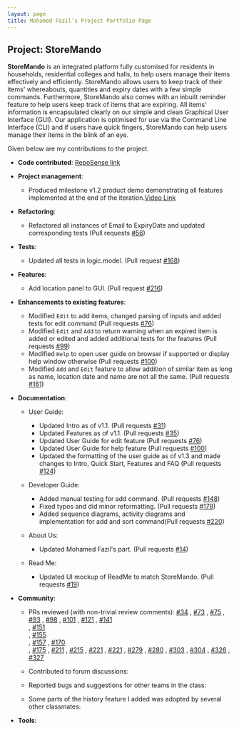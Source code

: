 ```yaml
---
layout: page
title: Mohamed Fazil's Project Portfolio Page
---
```


## Project: StoreMando

**StoreMando** is an integrated platform fully customised for residents in households, residential colleges and halls,
to help users manage their items effectively and efficiently. StoreMando allows users to keep track of their items'
whereabouts, quantities and expiry dates with a few simple commands. Furthermore, StoreMando also comes with an inbuilt
reminder feature to help users keep track of items that are expiring. All items' information is encapsulated clearly on
our simple and clean Graphical User Interface (GUI). Our application is optimised for use via the Command Line
Interface (CLI) and if users have quick fingers, StoreMando can help users manage their items in the blink of an eye.

Given below are my contributions to the project.

* **Code
  contributed**: [RepoSense link](https://nus-cs2103-ay2021s2.github.io/tp-dashboard/?search=&sort=groupTitle&sortWithin=title&since=2021-02-19&timeframe=commit&mergegroup=&groupSelect=groupByRepos&breakdown=false&tabOpen=true&tabType=authorship&zFR=false&tabAuthor=Md-Fazil&tabRepo=AY2021S2-CS2103T-W10-2%2Ftp%5Bmaster%5D&authorshipIsMergeGroup=false&authorshipFileTypes=docs~functional-code~test-code&authorshipIsBinaryFileTypeChecked=false)

* **Project management**:
    * Produced milestone v1.2 product demo demonstrating all features implemented at the end of the iteration.[Video Link](https://youtu.be/CYhKT7_DR_k)


* **Refactoring**:
    * Refactored all instances of Email to ExpiryDate and updated corresponding tests (Pull requests [\#56](https://github.com/AY2021S2-CS2103T-W10-2/tp/pull/56))

* **Tests**:
    * Updated all tests in logic.model. (Pull request [\#168](https://github.com/AY2021S2-CS2103T-W10-2/tp/pull/168))

* **Features**: 
    * Add location panel to GUI. (Pull request [\#216](https://github.com/AY2021S2-CS2103T-W10-2/tp/pull/216))  
  
* **Enhancements to existing features**:
    * Modified `Edit` to add items, changed parsing of inputs and added tests for edit command (Pull requests [\#76](https://github.com/AY2021S2-CS2103T-W10-2/tp/pull/76))
    * Modified `Edit` and `Add` to return warning when an expired item is added or edited and added additional tests for the features (Pull requests [\#99](https://github.com/AY2021S2-CS2103T-W10-2/tp/pull/99))
    * Modified `Help` to open user guide on browser if supported or display help window otherwise (Pull requests [\#100](https://github.com/AY2021S2-CS2103T-W10-2/tp/pull/100))
    * Modified `Add` and `Edit` feature to allow addition of similar item as long as name, location date and name are not all the same. (Pull requests [\#161](https://github.com/AY2021S2-CS2103T-W10-2/tp/pull/161))

* **Documentation**:
    * User Guide:
        * Updated Intro as of v1.1. (Pull requests [\#31](https://github.com/AY2021S2-CS2103T-W10-2/tp/pull/31))
        * Updated Features as of v1.1. (Pull requests [\#35](https://github.com/AY2021S2-CS2103T-W10-2/tp/pull/35))
        * Updated User Guide for edit feature (Pull requests [\#76](https://github.com/AY2021S2-CS2103T-W10-2/tp/pull/76))  
        * Updated User Guide for help feature (Pull requests [\#100](https://github.com/AY2021S2-CS2103T-W10-2/tp/pull/100))  
        * Updated the formatting of the user guide as of v1.3 and made changes to Intro, Quick Start, Features and FAQ (Pull requests [\#124](https://github.com/AY2021S2-CS2103T-W10-2/tp/pull/124))

    * Developer Guide:
        * Added manual testing for add command. (Pull requests [\#148](https://github.com/AY2021S2-CS2103T-W10-2/tp/pull/148)) 
        * Fixed typos and did minor reformatting. (Pull requests [\#179](https://github.com/AY2021S2-CS2103T-W10-2/tp/pull/179))
        * Added sequence diagrams, activity diagrams and implementation for add and sort command(Pull requests [\#220](https://github.com/AY2021S2-CS2103T-W10-2/tp/pull/220))

    * About Us:
        * Updated Mohamed Fazil's part. (Pull requests [\#14](https://github.com/AY2021S2-CS2103T-W10-2/tp/pull/14))
    * Read Me:
        * Updated UI mockup of ReadMe to match StoreMando. (Pull
          requests [\#19](https://github.com/AY2021S2-CS2103T-W10-2/tp/pull/19))

* **Community**:
    * PRs reviewed (with non-trivial review comments): 
      [\#34](https://github.com/AY2021S2-CS2103T-W10-2/tp/pull/34)
      , [\#73](https://github.com/AY2021S2-CS2103T-W10-2/tp/pull/73)
      , [\#75](https://github.com/AY2021S2-CS2103T-W10-2/tp/pull/75)
      , [\#93](https://github.com/AY2021S2-CS2103T-W10-2/tp/pull/93)
      , [\#98](https://github.com/AY2021S2-CS2103T-W10-2/tp/pull/98)
      , [\#101](https://github.com/AY2021S2-CS2103T-W10-2/tp/pull/101)
      , [\#121](https://github.com/AY2021S2-CS2103T-W10-2/tp/pull/121)
      , [\#141](https://github.com/AY2021S2-CS2103T-W10-2/tp/pull/141)  
      , [\#151](https://github.com/AY2021S2-CS2103T-W10-2/tp/pull/151)  
      , [\#155](https://github.com/AY2021S2-CS2103T-W10-2/tp/pull/155)  
      , [\#157](https://github.com/AY2021S2-CS2103T-W10-2/tp/pull/157)
      , [\#170](https://github.com/AY2021S2-CS2103T-W10-2/tp/pull/170)  
      , [\#175](https://github.com/AY2021S2-CS2103T-W10-2/tp/pull/175) 
      , [\#211](https://github.com/AY2021S2-CS2103T-W10-2/tp/pull/211)
      , [\#215](https://github.com/AY2021S2-CS2103T-W10-2/tp/pull/215)
      , [\#221](https://github.com/AY2021S2-CS2103T-W10-2/tp/pull/221)
      , [\#221](https://github.com/AY2021S2-CS2103T-W10-2/tp/pull/221)
      , [\#279](https://github.com/AY2021S2-CS2103T-W10-2/tp/pull/279)
      , [\#280](https://github.com/AY2021S2-CS2103T-W10-2/tp/pull/280)
      , [\#303](https://github.com/AY2021S2-CS2103T-W10-2/tp/pull/303)
      , [\#304](https://github.com/AY2021S2-CS2103T-W10-2/tp/pull/304)
      , [\#326](https://github.com/AY2021S2-CS2103T-W10-2/tp/pull/326)
      , [\#327](https://github.com/AY2021S2-CS2103T-W10-2/tp/pull/327)
        
    * Contributed to forum discussions:
    * Reported bugs and suggestions for other teams in the class:
    * Some parts of the history feature I added was adopted by several other classmates:

* **Tools**:

